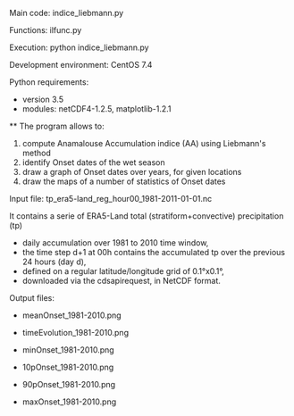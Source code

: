   Main code:  indice_liebmann.py
  
  Functions:  ilfunc.py

  Execution:  python indice_liebmann.py
  
  Development environment: CentOS 7.4

  Python requirements:
  
  - version 3.5
  - modules: netCDF4-1.2.5, matplotlib-1.2.1
  
  **
  The program allows to:
  
  1. compute Anamalouse Accumulation indice (AA) using Liebmann's method
  2. identify Onset dates of the wet season
  3. draw a graph of Onset dates over years, for given locations
  4. draw the maps of a number of statistics of Onset dates

  Input file:  tp_era5-land_reg_hour00_1981-2011-01-01.nc
  
  It contains a serie of ERA5-Land total (stratiform+convective) precipitation (tp)
  - daily accumulation over 1981 to 2010 time window,
  - the time step d+1 at 00h contains the accumulated tp over the previous 24 hours (day d),
  - defined on a regular latitude/longitude grid of 0.1°x0.1°,
  - downloaded via the cdsapirequest, in NetCDF format.

Output files:

- meanOnset_1981-2010.png

- timeEvolution_1981-2010.png

- minOnset_1981-2010.png

- 10pOnset_1981-2010.png

- 90pOnset_1981-2010.png

- maxOnset_1981-2010.png      
